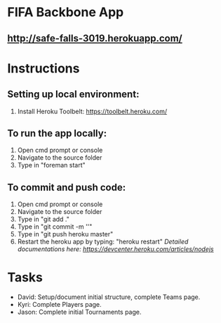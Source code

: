# FIFA Backbone App
## http://safe-falls-3019.herokuapp.com/

# Instructions

## Setting up local environment:
1. Install Heroku Toolbelt: https://toolbelt.heroku.com/

## To run the app locally:
1. Open cmd prompt or console
2. Navigate to the source folder
3. Type in "foreman start"

## To commit and push code:
1. Open cmd prompt or console
2. Navigate to the source folder
3. Type in "git add ."
4. Type in "git commit -m '<Update message>'"
4. Type in "git push heroku master"
5. Restart the heroku app by typing: "heroku restart"
*Detailed documentations here: https://devcenter.heroku.com/articles/nodejs*

# Tasks

* David: Setup/document initial structure, complete Teams page.
* Kyri: Complete Players page.
* Jason: Complete initial Tournaments page.